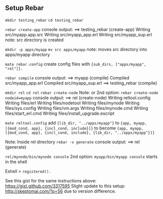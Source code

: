 ## Setup Rebar 
`mkdir testing_rebar`
`cd testing_rebar`

`rebar create-app`
console output:
==> testing_rebar (create-app)
Writing src/myapp.app.src
Writing src/myapp_app.erl
Writing src/myapp_sup.erl
note: src directory is created

`mkdir -p apps/myapp`
`mv src apps/myapp`
note: moves src directory into apps/myapp directory

`mate rebar.config`
create config files with 
`{sub_dirs, ["apps/myapp", "rel"]}.`

`rebar compile`
console output:
==> myapp (compile)
Compiled src/myapp_app.erl
Compiled src/myapp_sup.erl
==> testing_rebar (compile)

`mkdir rel`
`cd rel`
`rebar create-node`
Note: or 2nd option: `rebar create-node nodeid=myapp`
console output:
==> rel (create-node)
Writing reltool.config
Writing files/erl
Writing files/nodetool
Writing files/mynode
Writing files/sys.config
Writing files/vm.args
Writing files/mynode.cmd
Writing files/start_erl.cmd
Writing files/install_upgrade.escript

`mate reltool.config`
add `{lib_dir, "../apps/myapp"}`
to `{app, myapp, [{mod_cond, app}, {incl_cond, include}]}`
to become `{app, myapp, [{mod_cond, app}, {incl_cond, include}, {lib_dir, "../apps/myapp"}]}`

Note: Inside rel directory
`rebar -v generate`
console output:
==> rel (generate)

`rel/mynode/bin/mynode console`
2nd option: `myapp/bin/myapp console`
starts in the shell

Eshell > `registered().`

See this gist for the same instructions above: https://gist.github.com/3317595
Slight update to this setup: http://skeptomai.com/?p=56 due to version difference.